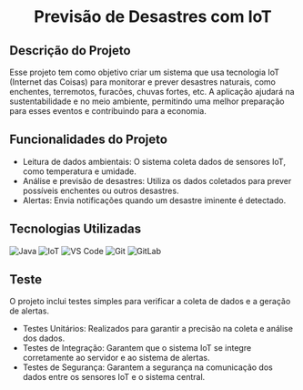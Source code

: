 <h1 align="center">Previsão de Desastres com IoT</h1>

## Descrição do Projeto

Esse projeto tem como objetivo criar um sistema que usa tecnologia IoT (Internet das Coisas) para monitorar e prever desastres naturais, como enchentes, terremotos, furacões, chuvas fortes, etc. A aplicação ajudará na sustentabilidade e no meio ambiente, permitindo uma melhor preparação para esses eventos e contribuindo para a economia.

## Funcionalidades do Projeto

- Leitura de dados ambientais: O sistema coleta dados de sensores IoT, como temperatura e umidade.
- Análise e previsão de desastres: Utiliza os dados coletados para prever possíveis enchentes ou outros desastres.
- Alertas: Envia notificações quando um desastre iminente é detectado.
 
## Tecnologias Utilizadas

![Java](https://img.shields.io/badge/Java-007396?logo=java&logoColor=white)
![IoT](https://img.shields.io/badge/IoT-6DBF47?logo=raspberrypi&logoColor=white)
![VS Code](https://img.shields.io/badge/VS_Code-007ACC?logo=visualstudiocode&logoColor=white)
![Git](https://img.shields.io/badge/Git-F05032?logo=git&logoColor=white)
![GitLab](https://img.shields.io/badge/GitLab-FCA121?logo=gitlab&logoColor=white)

## Teste

O projeto inclui testes simples para verificar a coleta de dados e a geração de alertas.
- Testes Unitários: Realizados para garantir a precisão na coleta e análise dos dados.
- Testes de Integração: Garantem que o sistema IoT se integre corretamente ao servidor e ao sistema de alertas.
- Testes de Segurança: Garantem a segurança na comunicação dos dados entre os sensores IoT e o sistema central.
